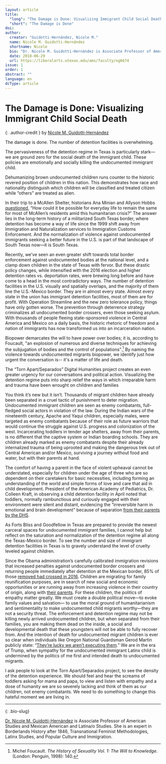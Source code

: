 ```yaml
---
layout: article
title: 
  "long": "The Damage is Done: Visualizing Immigrant Child Social Death"
  "short": "The Damage is Done"
doi:
author: 
  creator: "Guidotti-Hernández, Nicole M."
  name: Nicole M. Guidotti-Hernández
  shortname: Nicole
  bio: "Dr. Nicole M. Guidotti-Hernández is Associate Professor of American Studies and Mexican American and Latina/o Studies. She is an expert in Borderlands History after 1846, Transnational Feminist Methodologies, Latinx Studies, and Popular Culture and Immigration."
  date: 2018-06-29
  url: https://liberalarts.utexas.edu/ams/faculty/ng6674
issue: 1
order: 1
abstract: ""
language: en
dcType: article
---
```


# The Damage is Done: Visualizing Immigrant Child Social Death 

{: .author-credit } 
by [Nicole M. Guidotti-Hernández](https://liberalarts.utexas.edu/ams/faculty/ng6674)

The damage is done. The number of detention facilities is overwhelming.

The pervasiveness of the detention regime in Texas is particularly stark—we are ground zero for the social death of the immigrant child. These policies are emotionally and socially killing the undocumented immigrant child.

Dehumanizing brown undocumented children runs counter to the historic revered position of children in this nation.  This demonstrates how race and nationality distinguish which children will be classified and treated citizen while “others” are treated as alien. 

In their trip to a McAllen Shelter, historians Ana Minian and Allyson Hobbs [questioned](https://www.washingtonpost.com/news/made-by-history/wp/2018/06/25/a-firsthand-look-at-the-horrors-of-immigration-detention/?noredirect=on&utm_term=.0ee7b47f2b7d), “How could it be possible for everyday life to remain the same for most of McAllen’s residents amid this humanitarian crisis?” The answer lies in the long-term history of a militarized South Texas border, where detention has become a way of life since the 1999 shift away from Immigration and Naturalization services to Immigration Customs Enforcement. And the normalization of violence against undocumented immigrants seeking a better future in the U.S. is part of that landscape of South Texas now—it is South Texas.  

Recently, we’ve seen an even greater shift towards total border enforcement against undocumented bodies at the national level, and a clamp down children in the state of Texas with fervor. But these drastic policy changes, while intensified with the 2016 election and higher detention rates vs. deportation rates, were brewing long before and have come to a head in the most contradictory ways. The number of detention facilities in the U.S. visually and spatially overlaps, and the majority of them line the U.S.-Mexico border. They are in almost every state. Almost every state in the union has immigrant detention facilities, most of them are for profit. With Operation Streamline and the new zero tolerance policy, things have only gotten worse. The prevention through deterrence strategy criminalizes all undocumented border crossers, even those seeking asylum. With thousands of people fleeing state-sponsored violence in Central America and Mexico on a daily basis, the historic rhetoric of freedom and a nation of immigrants has now transformed us into an incarceration nation.

Biopower demarcates the will to have power over bodies; it is, according to Foucault, "an explosion of numerous and diverse techniques for achieving the subjugation of bodies and the control of populations".[^foucault] By naming the violence towards undocumented migrants biopower, we identify just how urgent the conversation is-- it's a matter of life and death. 

The “Torn Apart/Separados” Digital Humanities project creates an even greater urgency for our conversations and political action. Visualizing the detention regime puts into sharp relief the ways in which irreparable harm and trauma have been wrought on children and families

You think it’s new but it isn’t. Thousands of migrant children have already been separated in a cruel tactic of punishment to deter migration. Undocumented immigrant children are seen as enemy combatants, full-fledged social actors in violation of the law. During the Indian wars of the nineteenth century, Apache and Yaqui children, especially males, were targeted as enemy combatants because of their role as future warriors that would continue the struggle against U.S. progress and colonization of the west. Incarcerating toddlers in tender age shelters, away from their parents, is no different that the captive system or Indian boarding schools. They are children already marked as enemy combatants despite their already internalized trauma of being uprooted and making the dangerous trek out of Central American and/or Mexico, surviving a journey without food and water, but with their parents at hand. 

The comfort of having a parent in the face of violent upheaval cannot be understated, especially for children under the age of three who are so dependent on their caretakers for basic necessities, including forming an understanding of the world and simple forms of love and care that aid in child development. President of the American Academy of Pediatrics, Dr. Colleen Kraft, in observing a child detention facility in April noted that toddlers, normally rambunctious and curiously engaged with their environment were silent and distant, evidencing the “irreversible harm in emotional and brain development” because of separation [from their parents by the DHS](https://www.usatoday.com/story/news/nation/2018/06/20/immigrant-children-doctors-health-forced-separations/717153002/). 

As Forts Bliss and Goodfellow in Texas are prepared to provide the newest carceral spaces for undocumented immigrant families, I cannot help but reflect on the saturation and normalization of the detention regime all along the Texas-Mexico border. To see the number and size of immigrant detention facilities in Texas is to gravely understand the level of cruelty leveled against children. 

Since the Obama administration’s carefully calibrated immigration revisions that increased penalties against undocumented border crossers and returning people immediately after detention at the Mexican border, 85% of those [removed had crossed in 2016](https://www.migrationpolicy.org/article/obama-record-deportations-deporter-chief-or-not). Children are migrating for family reunification purposes, are in search of new social and economic opportunities or are running away from increasing violence in their country of origin, along with [their parents](https://www.unicefusa.org/mission/emergencies/child-refugees/central-american-child-migrants). For these children, the politics of empathy matter greatly. We must create a double political move—to evoke family values and salvation— to use the moral ground of humanitarianism and sentimentality to make undocumented child migrants worthy—they are not a security threat. The enforcement and detention regime may not be killing newly arrived undocumented children, but when separated from their families, you are making them dead on the inside, a social and developmental death that these youngsters will not be able to fully recover from. And the intention of death for undocumented migrant children is ever so clear when individuals like Oregon National Guardsman Gerod Martin publicly state: “[They’re lucky we aren’t executing them](https://www.washingtonpost.com/news/morning-mix/wp/2018/06/25/theyre-lucky-we-arent-executing-them-national-guardsman-face-punishment-for-facebook-post-on-migrants/?utm_term=.04d4a7df21bb).”  We are in the era of Trump, when sympathy for the undocumented immigrant Latinx child is undermined by the politics of me first and intended death to undocumented migrants. 

I ask people to look at the Torn Apart/Separados project, to see the density  of the detention experience. We should feel and hear the screams of toddlers asking for mama and papa, to view and listen with empathy and a dose of humanity we are so severely lacking and think of them as our children, not enemy combatants. We need to do something to change this hateful moment we are living in. 

[^foucault]: Michel Foucault. *The History of Sexuality Vol. 1: The Will to Knowledge*. (London: Penguin, 1998): 140.

---

{: .bio-slug}

[Dr. Nicole M. Guidotti-Hernández](https://liberalarts.utexas.edu/ams/faculty/ng6674) is Associate Professor of American Studies and Mexican American and Latina/o Studies. She is an expert in Borderlands History after 1846, Transnational Feminist Methodologies, Latinx Studies, and Popular Culture and Immigration.
